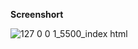 **Screenshort**

![127 0 0 1_5500_index html](https://github.com/user-attachments/assets/70c411e3-64cf-419d-9c1d-ce004c5d76db)
